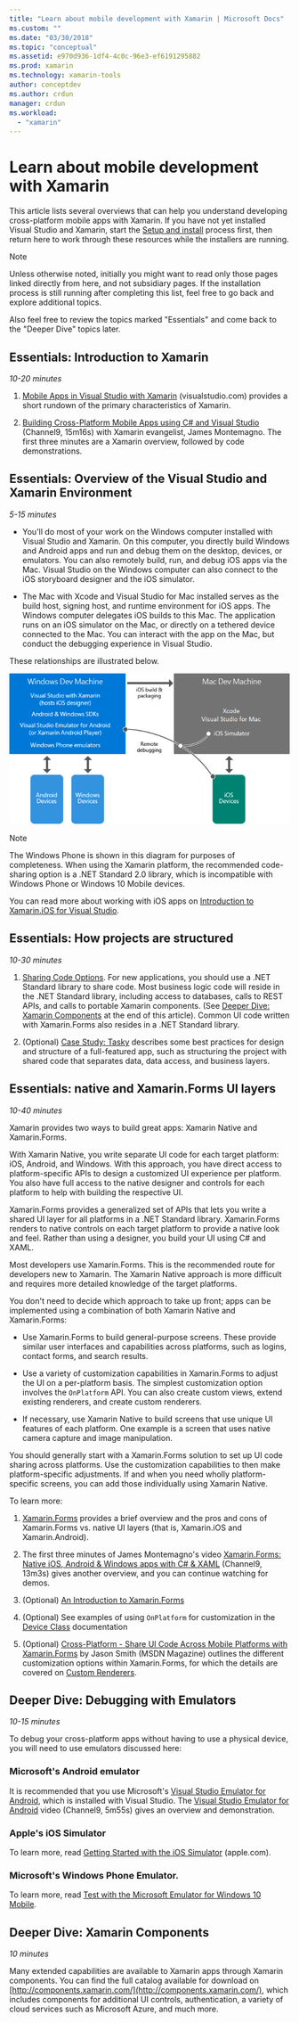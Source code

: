 ```yaml
---
title: "Learn about mobile development with Xamarin | Microsoft Docs"
ms.custom: ""
ms.date: "03/30/2018"
ms.topic: "conceptual"
ms.assetid: e970d936-1df4-4c0c-96e3-ef6191295882
ms.prod: xamarin
ms.technology: xamarin-tools
author: conceptdev
ms.author: crdun
manager: crdun
ms.workload:
  - "xamarin"
---
```

# Learn about mobile development with Xamarin

This article lists several overviews that can help you understand developing cross-platform mobile apps with Xamarin. If you have not yet installed Visual Studio and Xamarin, start the [Setup and install](../cross-platform/setup-and-install.md) process first, then return here to work through these resources while the installers are running.

> [!NOTE]
> Unless otherwise noted, initially you might want to read only those pages linked directly from here, and not subsidiary pages. If the installation process is still running after completing this list, feel free to go back and explore additional topics.
>
> Also feel free to review the topics marked "Essentials" and come back to the "Deeper Dive" topics later.

## Essentials: Introduction to Xamarin

*10-20 minutes*

1.  [Mobile Apps in Visual Studio with Xamarin](https://visualstudio.microsoft.com/xamarin/) (visualstudio.com) provides a short rundown of the primary characteristics of Xamarin.

2.  [Building Cross-Platform Mobile Apps using C# and Visual Studio](https://channel9.msdn.com/Events/Visual-Studio/Visual-Studio-2015-Final-Release-Event/Building-cross-platform-mobile-apps-using-C-and-Visual-Studio-2015) (Channel9, 15m16s) with Xamarin evangelist, James Montemagno. The first three minutes are a Xamarin overview, followed by code demonstrations.

## Essentials: Overview of the Visual Studio and Xamarin Environment

*5-15 minutes*

-   You'll do most of your work on the Windows computer installed with Visual Studio and Xamarin. On this computer, you directly build Windows and Android apps and run and debug them on the desktop, devices, or emulators. You can also remotely build, run, and debug iOS apps via the Mac. Visual Studio on the Windows computer can also connect to the iOS storyboard designer and the iOS simulator.

-   The Mac with Xcode and Visual Studio for Mac installed serves as the build host, signing host, and runtime environment for iOS apps. The Windows computer delegates iOS builds to this Mac. The application runs on an iOS simulator on the Mac, or directly on a tethered device connected to the Mac. You can interact with the app on the Mac, but conduct the debugging experience in Visual Studio.

These relationships are illustrated below.

![The relationship between Windows and Mac dev computers in a Xamarin environment](../cross-platform/media/crossplat-xamarin-learn-1.png "CrossPlat Xamarin Learn 1")

> [!NOTE]
> The Windows Phone is shown in this diagram for purposes of completeness. When using the Xamarin platform, the recommended code-sharing option is a .NET Standard 2.0 library, which is incompatible with Windows Phone or Windows 10 Mobile devices.

You can read more about working with iOS apps on [Introduction to Xamarin.iOS for Visual Studio](/xamarin/ios/get-started/installation/windows/introduction-to-xamarin-ios-for-visual-studio/).

## Essentials: How projects are structured

*10-30 minutes*

1.  [Sharing Code Options](/xamarin/cross-platform/app-fundamentals/code-sharing/). For new applications, you should use a .NET Standard library to share code. Most business logic code will reside in the .NET Standard library, including access to databases, calls to REST APIs, and calls to portable Xamarin components. (See [Deeper Dive: Xamarin Components](#components) at the end of this article). Common UI code written with Xamarin.Forms also resides in a .NET Standard library.

2.  (Optional) [Case Study: Tasky](/xamarin/cross-platform/app-fundamentals/building-cross-platform-applications/case-study-tasky/)  describes some best practices for design and structure of a full-featured app, such as structuring the project with shared code that separates data, data access, and business layers.

## Essentials: native and Xamarin.Forms UI layers

*10-40 minutes*

Xamarin provides two ways to build great apps: Xamarin Native and Xamarin.Forms.

With Xamarin Native, you write separate UI code for each target platform: iOS, Android, and Windows.  With this approach, you have direct access to platform-specific APIs to design a customized UI experience per platform.  You also have full access to the native designer and controls for each platform to help with building the respective UI.

Xamarin.Forms provides a generalized set of APIs that lets you write a shared UI layer for all platforms in a .NET Standard library.  Xamarin.Forms renders to native controls on each target platform to provide a native look and feel.  Rather than using a designer, you build your UI using C# and XAML.

Most developers use Xamarin.Forms. This is the recommended route for developers new to Xamarin. The Xamarin Native approach is more difficult and requires more detailed knowledge of the target platforms.

You don't need to decide which approach to take up front; apps can be implemented using a combination of both Xamarin Native and Xamarin.Forms:

-   Use Xamarin.Forms to build general-purpose screens. These provide similar user interfaces and capabilities across platforms, such as logins, contact forms, and search results.

-   Use a variety of customization capabilities in Xamarin.Forms to adjust the UI on a per-platform basis. The simplest customization option involves the `OnPlatform` API. You can also create custom views, extend existing renderers, and create custom renderers.

-   If necessary, use Xamarin Native to build screens that use unique UI features of each platform. One example is a screen that uses native camera capture and image manipulation.

You should generally start with a Xamarin.Forms solution to set up UI code sharing across platforms. Use the customization capabilities to then make platform-specific adjustments. If and when you need wholly platform-specific screens, you can add those individually using Xamarin Native.

To learn more:

1.  [Xamarin.Forms](/xamarin/xamarin-forms/) provides a brief overview and the pros and cons of Xamarin.Forms vs. native UI layers (that is, Xamarin.iOS and Xamarin.Android).

2.  The first three minutes of James Montemagno's video [Xamarin.Forms: Native iOS, Android & Windows apps with C# & XAML](https://channel9.msdn.com/events/Visual-Studio/Connect-event-2015/704) (Channel9, 13m3s) gives another overview, and you can continue watching for demos.

3.  (Optional) [An Introduction to Xamarin.Forms](/xamarin/xamarin-forms/get-started/introduction-to-xamarin-forms/)

4.  (Optional) See examples of using `OnPlatform` for customization in the [Device Class](/xamarin/xamarin-forms/platform/device/) documentation

5.  (Optional) [Cross-Platform - Share UI Code Across Mobile Platforms with Xamarin.Forms](https://msdn.microsoft.com/magazine/dn904669.aspx) by Jason Smith (MSDN Magazine) outlines the different customization options within Xamarin.Forms, for which the details are covered on [Custom Renderers](/xamarin/xamarin-forms/app-fundamentals/custom-renderer/).

## Deeper Dive: Debugging with Emulators

*10-15 minutes*

To debug your cross-platform apps without having to use a physical device, you will need to use emulators discussed here:

### Microsoft's Android emulator

It is recommended that you use Microsoft's [Visual Studio Emulator for Android](visual-studio-emulator-for-android.md), which is installed with Visual Studio.  The [Visual Studio Emulator for Android](https://channel9.msdn.com/events/Visual-Studio/Connect-event-2015/711) video (Channel9, 5m55s) gives an overview and demonstration.

### Apple's iOS Simulator

To learn more, read [Getting Started with the iOS Simulator](https://developer.apple.com/library/prerelease/content/documentation/IDEs/Conceptual/iOS_Simulator_Guide/GettingStartedwithiOSSimulator/GettingStartedwithiOSSimulator.html#//apple_ref/doc/uid/TP40012848-CH5-SW1) (apple.com).

### Microsoft's Windows Phone Emulator.

To learn more, read [Test with the Microsoft Emulator for Windows 10 Mobile](/windows/uwp/debug-test-perf/test-with-the-emulator).

<a name="components" />

## Deeper Dive: Xamarin Components

*10 minutes*

Many extended capabilities are available to Xamarin apps through Xamarin components. You can find the full catalog available for download on [http://components.xamarin.com/](http://components.xamarin.com/), which includes components for additional UI controls, authentication, a variety of cloud services such as Microsoft Azure, and much more.